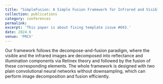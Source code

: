 ```yaml
---
title: "SimpleFusion: A Simple Fusion Framework for Infrared and Visible Images"
collection: publications
category: conferences
permalink:
excerpt: 'This paper is about fixing template issue #693.'
date: 2024.6
venue: 'PRCV'
---
```


Our framework follows the decompose-and-fusion paradigm, where the visible and the infrared images are decomposed into reflectance and illumination components via Retinex theory and followed by the fusion of these corresponding elements. The whole framework is designed with two plain convolutional neural networks without downsampling, which can perform image decomposition and fusion efficiently. 
